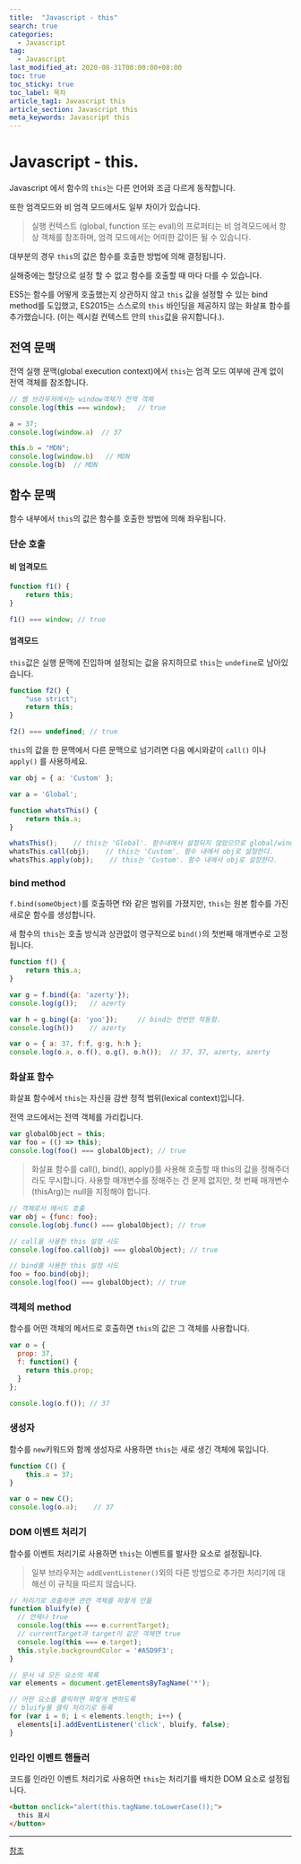 ```yaml
---
title:  "Javascript - this"
search: true
categories: 
  - Javascript
tag:
  - Javascript
last_modified_at: 2020-08-31T00:00:00+08:00
toc: true
toc_sticky: true
toc_label: 목차
article_tag1: Javascript this
article_section: Javascript this
meta_keywords: Javascript this
---
```



# Javascript - this.

Javascript 에서 함수의 `this`는 다른 언어와 조금 다르게 동작합니다. 

또한 엄격모드와 비 엄격 모드에서도 일부 차이가 있습니다.

> 실행 컨텍스트 (global, function 또는 eval)의 프로퍼티는 비 엄격모드에서 항상 객체를 참조하며, 엄격 모드에서는 어떠한 값이든 될 수 있습니다.

대부분의 경우 `this`의 값은 함수를 호출한 방법에 의해 결정됩니다.

실해중에는 할당으로 설정 할 수 없고 함수를 호출할 때 마다 다를 수 있습니다.

ES5는 함수를 어떻게 호출했는지 상관하지 않고 `this` 값을 설정할 수 있는 bind method를 도입했고, ES2015는 스스로의 `this` 바인딩을 제공하지 않는 화살표 함수를 추가했습니다. (이는 렉시컬 컨텍스트 안의 `this`값을 유지합니다.).

## 전역 문맥

전역 실행 문맥(global execution context)에서 `this`는 엄격 모드 여부에 관계 없이 전역 객체를 참조합니다.

```js
// 웹 브라우저에서는 window객체가 전역 객체
console.log(this === window);   // true

a = 37;
console.log(window.a)  // 37

this.b = "MDN";
console.log(window.b)   // MDN
console.log(b)  // MDN
```


## 함수 문맥

함수 내부에서 `this`의 값은 함수를 호출한 방법에 의해 좌우됩니다.


### 단순 호출

#### 비 엄격모드

```js
function f1() {
    return this;
}

f1() === window; // true
```

#### 엄격모드

`this`값은 실행 문맥에 진입하며 설정되는 값을 유지하므로 `this`는 `undefine`로 남아있습니다.

```js
function f2() {
    "use strict";
    return this;
}

f2() === undefined; // true
```


`this`의 값을 한 문맥에서 다른 문맥으로 넘기려면 다음 예시와같이 `call()` 이나 `apply()` 를 사용하세요.

```js
var obj = { a: 'Custom' };

var a = 'Global';

function whatsThis() {
    return this.a;
}

whatsThis();    // this는 'Global'. 함수내에서 설정되지 않았으므로 global/window객체로 초기값을 설정.
whatsThis.call(obj);    // this는 'Custom'. 함수 내에서 obj로 설정한다.
whatsThis.apply(obj);    // this는 'Custom'. 함수 내에서 obj로 설정한다.
```


### bind method

`f.bind(someObject)`를 호출하면 f와 같은 범위를 가졌지만, `this`는 원본 함수를 가진 새로운 함수를 생성합니다.

새 함수의 `this`는 호출 방식과 상관없이 영구적으로 `bind()`의 첫번째 매개변수로 고정됩니다.

```js
function f() {
    return this.a;
}

var g = f.bind({a: 'azerty'});
console.log(g());   // azerty

var h = g.bing({a: 'yoo'});     // bind는 한번만 작동함.
console.log(h())    // azerty

var o = { a: 37, f:f, g:g, h:h };
console.log(o.a, o.f(), o.g(), o.h());  // 37, 37, azerty, azerty
```

### 화살표 함수

화살표 함수에서 `this`는 자신을 감싼 정적 범위(lexical context)입니다.

전역 코드에서는 전역 객체를 가리킵니다.

```js
var globalObject = this;
var foo = (() => this);
console.log(foo() === globalObject); // true
```

> 화살표 함수를 call(), bind(), apply()를 사용해 호출할 때 this의 값을 정해주더라도 무시합니다. 사용할 매개변수를 정해주는 건 문제 없지만, 첫 번째 매개변수(thisArg)는 null을 지정해야 합니다.

```js
// 객체로서 메서드 호출
var obj = {func: foo};
console.log(obj.func() === globalObject); // true

// call을 사용한 this 설정 시도
console.log(foo.call(obj) === globalObject); // true

// bind를 사용한 this 설정 시도
foo = foo.bind(obj);
console.log(foo() === globalObject); // true
```


### 객체의 method

함수를 어떤 객체의 메서드로 호출하면 `this`의 값은 그 객체를 사용합니다.

```js
var o = {
  prop: 37,
  f: function() {
    return this.prop;
  }
};

console.log(o.f()); // 37
```

### 생성자

함수를 `new`키워드와 함께 생성자로 사용하면 `this`는 새로 생긴 객체에 묶입니다.

```js
function C() {
    this.a = 37;
}

var o = new C();
console.log(o.a);    // 37
```

### DOM 이벤트 처리기

함수를 이벤트 처리기로 사용하면 `this`는 이벤트를 발사한 요소로 설정됩니다.

> 일부 브라우저는 `addEventListener()`외의 다른 방법으로 추가한 처리기에 대해선 이 규칙을 따르지 않습니다.

```js
// 처리기로 호출하면 관련 객체를 파랗게 만듦
function bluify(e) {
  // 언제나 true
  console.log(this === e.currentTarget); 
  // currentTarget과 target이 같은 객체면 true
  console.log(this === e.target);
  this.style.backgroundColor = '#A5D9F3';
}

// 문서 내 모든 요소의 목록
var elements = document.getElementsByTagName('*');

// 어떤 요소를 클릭하면 파랗게 변하도록
// bluify를 클릭 처리기로 등록
for (var i = 0; i < elements.length; i++) {
  elements[i].addEventListener('click', bluify, false);
}
```

### 인라인 이벤트 핸들러

코드를 인라인 이벤트 처리기로 사용하면 `this`는 처리기를 배치한 DOM 요소로 설정됩니다.

```html
<button onclick="alert(this.tagName.toLowerCase());">
  this 표시
</button>
```

---

[참조](https://developer.mozilla.org/ko/docs/Web/JavaScript/Reference/Operators/this)
